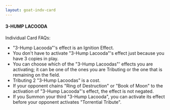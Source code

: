 ```yaml
---
layout: goat-indv-card
---
```


#### 3-HUMP LACOODA

Individual Card FAQs:

- "3-Hump Lacooda"'s effect is an Ignition Effect.
- You don't have to activate "3-Hump Lacooda"'s effect just because you have 3 copies in play.
- You can choose which of the "3-Hump Lacoodas"' effects you are activating; it can be one of the ones you are Tributing or the one that is remaining on the field.        
- Tributing 2 "3-Hump Lacoodas" is a cost.
- If your opponent chains "Ring of Destruction" or "Book of Moon" to the activation of "3-Hump Lacooda"'s effect, the effect is not negated.        
- If you Summon your third "3-Hump Lacooda", you can activate its effect before your opponent activates "Torrential Tribute".